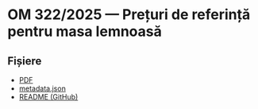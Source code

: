 # OM 322/2025 — Prețuri de referință pentru masa lemnoasă

## Fișiere
- [PDF](/obste/legislatie/silvic/ordin-322-2025/ordin-322-2025.pdf)
- [metadata.json](/obste/legislatie/silvic/ordin-322-2025/metadata.json)
- [README (GitHub)](https://github.com/acmssite/obste/blob/main/legislatie/silvic/ordin-322-2025/README.md)
